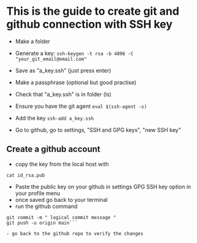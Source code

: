 # This is the guide to create git and github connection with SSH key

- Make a folder

- Generate a key: `ssh-keygen -t rsa -b 4096 -C "your_git_email@email.com"`

- Save as "a_key.ssh" (just press enter)

- Make a passphrase (optional but good practise)

- Check that "a_key.ssh" is in folder (ls)

- Ensure you have the git agent `eval $(ssh-agent -s)`

- Add the key `ssh-add a_key.ssh`

- Go to github, go to settings, "SSH and GPG keys", "new SSH key"


## Create a github account

- copy the key from the local host with 

`cat id_rsa.pub`

- Paste the public key on your github in settings GPG SSH key option in your profile menu
- once saved go back to your terminal
- run the github command

```git add .
git commit -m " logical commit message "
git push -u origin main```

- go back to the github repo to verify the changes

